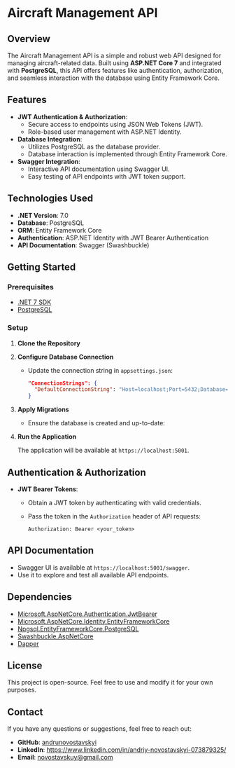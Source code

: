 
# Aircraft Management API

## Overview

The Aircraft Management API is a simple and robust web API designed for managing aircraft-related data. Built using **ASP.NET Core 7** and integrated with **PostgreSQL**, this API offers features like authentication, authorization, and seamless interaction with the database using Entity Framework Core.

## Features

-   **JWT Authentication & Authorization**:
    -   Secure access to endpoints using JSON Web Tokens (JWT).
    -   Role-based user management with ASP.NET Identity.
-   **Database Integration**:
    -   Utilizes PostgreSQL as the database provider.
    -   Database interaction is implemented through Entity Framework Core.
-   **Swagger Integration**:
    -   Interactive API documentation using Swagger UI.
    -   Easy testing of API endpoints with JWT token support.

## Technologies Used

-   **.NET Version**: 7.0
-   **Database**: PostgreSQL
-   **ORM**: Entity Framework Core
-   **Authentication**: ASP.NET Identity with JWT Bearer Authentication
-   **API Documentation**: Swagger (Swashbuckle)

## Getting Started

### Prerequisites

-   [.NET 7 SDK](https://dotnet.microsoft.com/download)
-   [PostgreSQL](https://www.postgresql.org/download/)

### Setup

1.  **Clone the Repository**
    
    
2.  **Configure Database Connection**
    
    -   Update the connection string in `appsettings.json`:
        
        ```json
        "ConnectionStrings": {
          "DefaultConnectionString": "Host=localhost;Port=5432;Database=AircraftDB;Username=yourusername;Password=yourpassword"
        }
        
        ```
        
3.  **Apply Migrations**
    
    -   Ensure the database is created and up-to-date:
        
4.  **Run the Application**
    
    The application will be available at `https://localhost:5001`.
    

## Authentication & Authorization

-   **JWT Bearer Tokens**:
    -   Obtain a JWT token by authenticating with valid credentials.
    -   Pass the token in the `Authorization` header of API requests:
        
        ```
        Authorization: Bearer <your_token>
        
        ```
        

## API Documentation

-   Swagger UI is available at `https://localhost:5001/swagger`.
-   Use it to explore and test all available API endpoints.

## Dependencies

-   [Microsoft.AspNetCore.Authentication.JwtBearer](https://www.nuget.org/packages/Microsoft.AspNetCore.Authentication.JwtBearer)
-   [Microsoft.AspNetCore.Identity.EntityFrameworkCore](https://www.nuget.org/packages/Microsoft.AspNetCore.Identity.EntityFrameworkCore)
-   [Npgsql.EntityFrameworkCore.PostgreSQL](https://www.nuget.org/packages/Npgsql.EntityFrameworkCore.PostgreSQL)
-   [Swashbuckle.AspNetCore](https://www.nuget.org/packages/Swashbuckle.AspNetCore)
-   [Dapper](https://www.nuget.org/packages/Dapper)

## License

This project is open-source. Feel free to use and modify it for your own purposes.

## Contact

If you have any questions or suggestions, feel free to reach out: 
- **GitHub**: [andrunovostavskyi](https://github.com/andrunovostavskyi) 
- **LinkedIn**: https://www.linkedin.com/in/andriy-novostavskyi-073879325/
-  **Email**: novostavskuy@gmail.com
